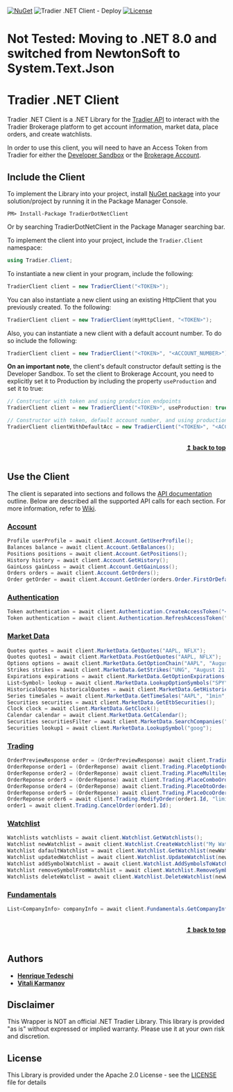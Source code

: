 [![NuGet](https://img.shields.io/nuget/v/tradier-dotnet-client.svg)](https://www.nuget.org/packages/tradier-dotnet-client/) ![Tradier .NET Client - Deploy](https://github.com/vitali-karmanov/tradier-dotnet-client/workflows/Tradier%20.NET%20Client%20-%20Deploy/badge.svg) [![License](https://img.shields.io/badge/License-Apache%202.0-blue.svg)](https://opensource.org/licenses/Apache-2.0)


# Not Tested: Moving to .NET 8.0 and switched from NewtonSoft to System.Text.Json
# Tradier .NET Client 

Tradier .NET Client is a .NET Library for the [Tradier API](https://documentation.tradier.com/) to interact with the Tradier Brokerage platform to get account information, market data, place orders, and create watchlists. 

In order to use this client, you will need to have an Access Token from Tradier for either the [Developer Sandbox](https://developer.tradier.com/user/sign_up) or the [Brokerage Account](https://documentation.tradier.com/brokerage-api).

## Include the Client

To implement the Library into your project, install [NuGet package](https://www.nuget.org/packages/tradier-dotnet-client/) into your solution/project by running it in the Package Manager Console.
````
PM> Install-Package TradierDotNetClient
````
Or by searching TradierDotNetClient in the Package Manager searching bar.

To implement the client into your project, include the `Tradier.Client` namespace:
```csharp
using Tradier.Client;
```

To instantiate a new client in your program, include the following:

```csharp
TradierClient client = new TradierClient("<TOKEN>");
```

You can also instantiate a new client using an existing HttpClient that you previously created. To the following:
```csharp
TradierClient client = new TradierClient(myHttpClient, "<TOKEN>");
```

Also, you can instantiate a new client with a default account number. To do so include the following:

```csharp
TradierClient client = new TradierClient("<TOKEN>", "<ACCOUNT_NUMBER>");
```
**On an important note**, the client's default constructor default setting is the Developer Sandbox. To set the client to Brokerage Account, you need to explicitly set it to Production by including the property `useProduction` and set it to true:

```csharp
// Constructor with token and using production endpoints
TradierClient client = new TradierClient("<TOKEN>", useProduction: true);

// Constructor with token, default account number, and using production endpoints
TradierClient clientWithDefaultAcc = new TradierClient("<TOKEN>", "<ACCOUNT_NUMBER>", useProduction: true);
```

<br/>
<div align="right">
    <b><a href="#tradier-net-client">↥ back to top</a></b>
</div>
<br/>

## Use the Client

The client is separated into sections and follows the [API documentation](https://documentation.tradier.com/) outline. Below are described all the supported API calls for each section. For more information, refer to [Wiki](https://github.com/vitali-karmanov/tradier-dotnet-client/wiki).

### [Account](https://github.com/vitali-karmanov/tradier-dotnet-client/wiki/Using-Account-methods)
```csharp
Profile userProfile = await client.Account.GetUserProfile();
Balances balance = await client.Account.GetBalances();
Positions positions = await client.Account.GetPositions();
History history = await client.Account.GetHistory();
GainLoss gainLoss = await client.Account.GetGainLoss();
Orders orders = await client.Account.GetOrders();
Order getOrder = await client.Account.GetOrder(orders.Order.FirstOrDefault().Id);
```

### [Authentication](https://github.com/vitali-karmanov/tradier-dotnet-client/wiki/Using-Authentication-methods)
```csharp
Token authentication = await client.Authentication.CreateAccessToken("<CODE>");
Token authentication = await client.Authentication.RefreshAccessToken("<TOKEN>");
```

### [Market Data](https://github.com/vitali-karmanov/tradier-dotnet-client/wiki/Using-Market-Data-methods)
```csharp
Quotes quotes = await client.MarketData.GetQuotes("AAPL, NFLX");
Quotes quotes1 = await client.MarketData.PostGetQuotes("AAPL, NFLX");
Options options = await client.MarketData.GetOptionChain("AAPL", "August 21, 2020");
Strikes strikes = await client.MarketData.GetStrikes("UNG", "August 21, 2020");
Expirations expirations = await client.MarketData.GetOptionExpirations("AAPL");
List<Symbol> lookup = await client.MarketData.LookupOptionSymbols("SPY");
HistoricalQuotes historicalQuotes = await client.MarketData.GetHistoricalQuotes("AAPL", "daily", "January 1, 2020", "May 15, 2020");
Series timeSales = await client.MarketData.GetTimeSales("AAPL", "1min", "July 1, 2020", "July 11, 2020");
Securities securities = await client.MarketData.GetEtbSecurities();
Clock clock = await client.MarketData.GetClock();
Calendar calendar = await client.MarketData.GetCalendar();
Securities securitiesFilter = await client.MarketData.SearchCompanies("NY");
Securities lookup1 = await client.MarketData.LookupSymbol("goog");
```
### [Trading](https://github.com/vitali-karmanov/tradier-dotnet-client/wiki/Using-Trading-methods)

```csharp
OrderPreviewResponse order = (OrderPreviewResponse) await client.Trading.PlaceEquityOrder("WMT", "buy", 10, "limit", "day", 1.00, preview: true);
OrderReponse order1 = (OrderReponse) await client.Trading.PlaceOptionOrder("WMT", "WMT200717C00129000", "buy_to_open", 1, "limit", "day", 10.00);
OrderReponse order2 = (OrderReponse) await client.Trading.PlaceMultilegOrder("WMT", "debit", "day", new List<(string, string, int)> { ("WMT200717C00129000", "buy_to_open", 1), ("WMT200717C00132000", "sell_to_open", 1) }, 1.30);
OrderReponse order3 = (OrderReponse) await client.Trading.PlaceComboOrder("SPY", "limit", "day", new List<(string, string, int)> { ("SPY", "buy", 1), ("SPY140118C00195000", "buy_to_open", 1) }, 1.00);
OrderReponse order4 = (OrderReponse) await client.Trading.PlaceOtoOrder("day", new List<(string, int, string, string, string, double?, double?)> { ("WMT", 1, "limit", "WMT200717C00129000", "buy_to_open", 1.00, null), ("WMT", 1, "limit", "WMT200717C00129000", "sell_to_close", 1.10, null) });
OrderReponse order5 = (OrderReponse) await client.Trading.PlaceOcoOrder("day", new List<(string, int, string, string, string, double?, double?)> { ("SPY", 1, "limit", "SPY140118C00195000", "buy_to_open", 1.00, null), ("SPY", 1, "limit", "SPY140118C00195000", "sell_to_close", 1.10, null) });
OrderReponse order6 = await client.Trading.ModifyOrder(order1.Id, "limit", "day", 5.00);
order1 = await client.Trading.CancelOrder(order1.Id);
```

### [Watchlist](https://github.com/vitali-karmanov/tradier-dotnet-client/wiki/Using-Watchlist-methods)

```csharp
Watchlists watchlists = await client.Watchlist.GetWatchlists();
Watchlist newWatchlist = await client.Watchlist.CreateWatchlist("My Watchlist", "AAPL,IBM");
Watchlist dafaultWatchlist = await client.Watchlist.GetWatchlist(newWatchlist.Id);
Watchlist updatedWatchlist = await client.Watchlist.UpdateWatchlist(newWatchlist.Id, "My First Watchlist", "SPY");
Watchlist addSymbolWatchlist = await client.Watchlist.AddSymbolsToWatchlist(newWatchlist.Id, "NFLX");
Watchlist removeSymbolFromWatchlist = await client.Watchlist.RemoveSymbolFromWatchlist(newWatchlist.Id, "NFLX");
Watchlists deleteWatclist = await client.Watchlist.DeleteWatchlist(newWatchlist.Id);
```

### [Fundamentals](https://github.com/vitali-karmanov/tradier-dotnet-client/wiki/Using-Fundamentals-methods)

```csharp
List<CompanyInfo> companyInfo = await client.Fundamentals.GetCompanyInformation("CHPT");
```


<br/>
<div align="right">
    <b><a href="#tradier-net-client">↥ back to top</a></b>
</div>
<br/>

## Authors

* **[Henrique Tedeschi](https://github.com/htedeschi)**
* **[Vitali Karmanov](https://github.com/vitali-karmanov)**

## Disclaimer

This Wrapper is NOT an official .NET Tradier Library. This library is provided "as is" without expressed or implied warranty. Please use it at your own risk and discretion.

## License
This Library is provided under the Apache 2.0 License - see the [LICENSE](https://github.com/vitali-karmanov/tradier-dotnet-client/blob/master/LICENSE) file for details
